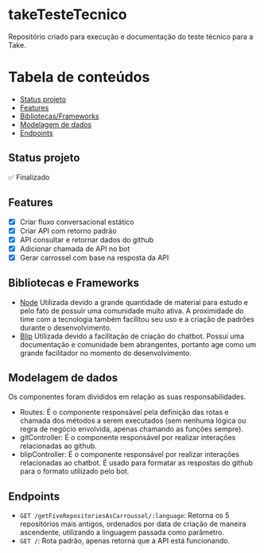 # takeTesteTecnico
Repositório criado para execução e documentação do teste técnico para a Take.

Tabela de conteúdos
=================
* [Status projeto](#status-projeto)
* [Features](#features)
* [Bibliotecas/Frameworks](#bibliotecas-e-frameworks)
* [Modelagem de dados](#modelagem-de-dados)
* [Endpoints](#endpoints)


## Status projeto

✅ Finalizado


## Features

- [x] Criar fluxo conversacional estático
- [x] Criar API com retorno padrão
- [x] API consultar e retornar dados do github
- [x] Adicionar chamada de API no bot
- [x] Gerar carrossel com base na resposta da API

## Bibliotecas e Frameworks

- [Node](https://nodejs.org/) Utilizada devido a grande quantidade de material para estudo e pelo fato de possuir uma comunidade muito ativa. A proximidade do time com a tecnologia também facilitou seu uso e a criação de padrões durante o desenvolvimento.
- [Blip](https://www.take.net) Utilizada devido a facilitação de criação do chatbot. Possui uma documentação e comunidade bem abrangentes, portanto age como um grande facilitador no momento do desenvolvimento.

## Modelagem de dados

Os componentes foram divididos em relação as suas responsabilidades.
- Routes: É o componente responsável pela definição das rotas e chamada dos métodos a serem executados (sem nenhuma lógica ou regra de negócio envolvida, apenas chamando as funções sempre).
- gitController: É o componente responsável por realizar interações relacionadas ao github.
- blipController: É o componente responsável por realizar interações relacionadas ao chatbot. É usado para formatar as respostas do github para o formato utilizado pelo bot.

## Endpoints
* `GET /getFiveRepositoriesAsCarroussel/:language`: Retorna os 5 repositórios mais antigos, ordenados por data de criação de maneira ascendente, utilizando a linguagem passada como parâmetro.
* `GET /`: Rota padrão, apenas retorna que a API está funcionando.